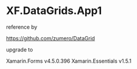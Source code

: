 # XF.DataGrids.App1

reference by 

https://github.com/zumero/DataGrid


upgrade to

Xamarin.Forms v4.5.0.396
Xamarin.Essentials v1.5.1
